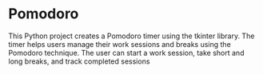 # Pomodoro
This Python project creates a Pomodoro timer using the tkinter library. The timer helps users manage their work sessions and breaks using the Pomodoro technique. The user can start a work session, take short and long breaks, and track completed sessions
